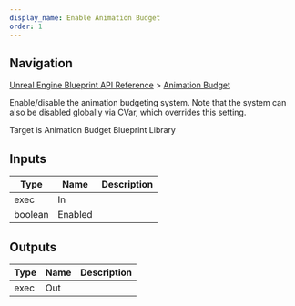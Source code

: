 ```yaml
---
display_name: Enable Animation Budget
order: 1
---
```

## Navigation

[Unreal Engine Blueprint API Reference](https://dev.epicgames.com/documentation/en-us/unreal-engine/BlueprintAPI) > [Animation Budget](https://dev.epicgames.com/documentation/en-us/unreal-engine/BlueprintAPI/AnimationBudget)

Enable/disable the animation budgeting system.
Note that the system can also be disabled globally via CVar, which overrides this setting.

Target is Animation Budget Blueprint Library

## Inputs

| Type | Name | Description |
| --- | --- | --- |
| exec | In |  |
| boolean | Enabled |  |

## Outputs

| Type | Name | Description |
| --- | --- | --- |
| exec | Out |  |
